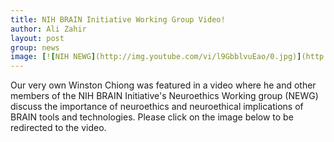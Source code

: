 ```yaml
---
title: NIH BRAIN Initiative Working Group Video!
author: Ali Zahir
layout: post
group: news
image: [![NIH NEWG](http://img.youtube.com/vi/l9GbblvuEao/0.jpg)](http://www.youtube.com/watchv=l9GbblvuEao)
---
```


Our very own Winston Chiong was featured in a video where he and other members of the NIH BRAIN Initiative's Neuroethics Working group (NEWG)
discuss the importance of neuroethics and neuroethical implications of BRAIN tools and technologies. Please click on the image below to be redirected to the video.
